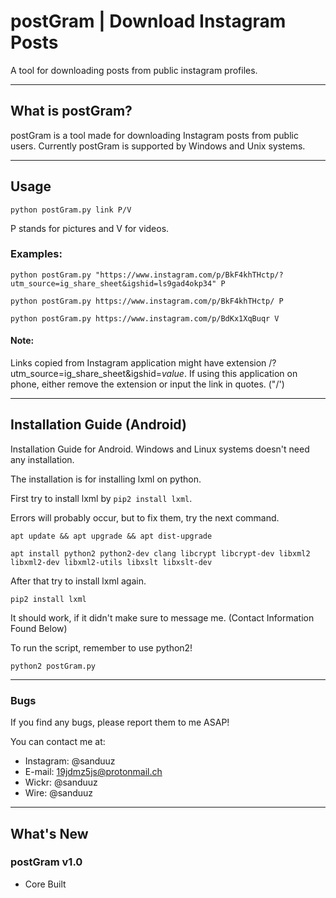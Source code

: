 # postGram | Download Instagram Posts

A tool for downloading posts from public instagram profiles.

---

## What is postGram?
postGram is a tool made for downloading Instagram posts from public users.
Currently postGram is supported by Windows and Unix systems.

---

## Usage
```
python postGram.py link P/V
```

P stands for pictures and V for videos.

### Examples:
```
python postGram.py "https://www.instagram.com/p/BkF4khTHctp/?utm_source=ig_share_sheet&igshid=ls9gad4okp34" P
```

```
python postGram.py https://www.instagram.com/p/BkF4khTHctp/ P
```

```
python postGram.py https://www.instagram.com/p/BdKx1XqBuqr V
```

#### Note:
Links copied from Instagram application might have extension /?utm_source=ig_share_sheet&igshid=*value*.
If using this application on phone, either remove the extension or input the link in quotes. ("/')

---

## Installation Guide (Android)
Installation Guide for Android. Windows and Linux systems doesn't need any installation.

The installation is for installing lxml on python.

First try to install lxml by `pip2 install lxml`.

Errors will probably occur, but to fix them, try the next command.

`apt update && apt upgrade && apt dist-upgrade`

`apt install python2 python2-dev clang libcrypt libcrypt-dev libxml2 libxml2-dev libxml2-utils libxslt libxslt-dev`

After that try to install lxml again.

`pip2 install lxml`

It should work, if it didn't make sure to message me. (Contact Information Found Below)

To run the script, remember to use python2!

`python2 postGram.py`

---

### Bugs
If you find any bugs, please report them to me ASAP!

You can contact me at:
* Instagram: @sanduuz
* E-mail: 19jdmz5js@protonmail.ch
* Wickr: @sanduuz
* Wire: @sanduuz

---

## What's New
### postGram v1.0
+ Core Built
